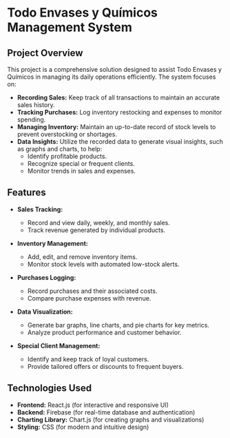 # Todo Envases y Químicos Management System

## Project Overview
This project is a comprehensive solution designed to assist Todo Envases y Químicos in managing its daily operations efficiently. The system focuses on:

- **Recording Sales:** Keep track of all transactions to maintain an accurate sales history.
- **Tracking Purchases:** Log inventory restocking and expenses to monitor spending.
- **Managing Inventory:** Maintain an up-to-date record of stock levels to prevent overstocking or shortages.
- **Data Insights:** Utilize the recorded data to generate visual insights, such as graphs and charts, to help:
  - Identify profitable products.
  - Recognize special or frequent clients.
  - Monitor trends in sales and expenses.

## Features
- **Sales Tracking:**
  - Record and view daily, weekly, and monthly sales.
  - Track revenue generated by individual products.

- **Inventory Management:**
  - Add, edit, and remove inventory items.
  - Monitor stock levels with automated low-stock alerts.

- **Purchases Logging:**
  - Record purchases and their associated costs.
  - Compare purchase expenses with revenue.

- **Data Visualization:**
  - Generate bar graphs, line charts, and pie charts for key metrics.
  - Analyze product performance and customer behavior.

- **Special Client Management:**
  - Identify and keep track of loyal customers.
  - Provide tailored offers or discounts to frequent buyers.

## Technologies Used
- **Frontend:** React.js (for interactive and responsive UI)
- **Backend:** Firebase (for real-time database and authentication)
- **Charting Library:** Chart.js (for creating graphs and visualizations)
- **Styling:** CSS (for modern and intuitive design)


